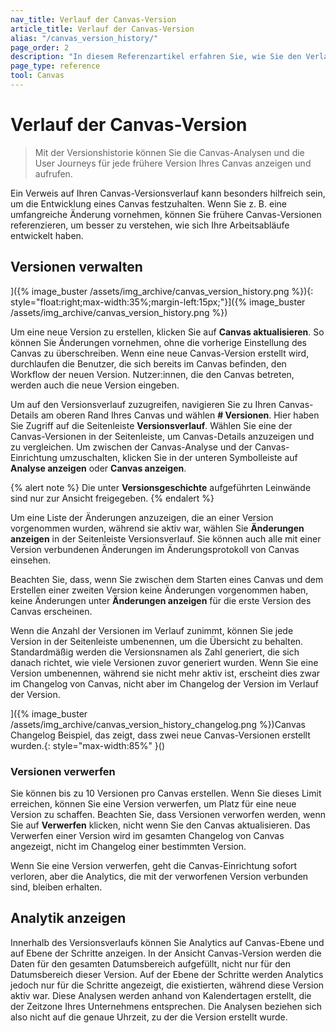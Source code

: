 ```yaml
---
nav_title: Verlauf der Canvas-Version
article_title: Verlauf der Canvas-Version
alias: "/canvas_version_history/"
page_order: 2
description: "In diesem Referenzartikel erfahren Sie, wie Sie den Verlauf Ihrer Canvas-Version verwalten können."
page_type: reference
tool: Canvas
---
```


# Verlauf der Canvas-Version

> Mit der Versionshistorie können Sie die Canvas-Analysen und die User Journeys für jede frühere Version Ihres Canvas anzeigen und aufrufen. 

Ein Verweis auf Ihren Canvas-Versionsverlauf kann besonders hilfreich sein, um die Entwicklung eines Canvas festzuhalten. Wenn Sie z. B. eine umfangreiche Änderung vornehmen, können Sie frühere Canvas-Versionen referenzieren, um besser zu verstehen, wie sich Ihre Arbeitsabläufe entwickelt haben.

## Versionen verwalten

]({% image_buster /assets/img_archive/canvas_version_history.png %}){: style="float:right;max-width:35%;margin-left:15px;"}]({% image_buster /assets/img_archive/canvas_version_history.png %})

Um eine neue Version zu erstellen, klicken Sie auf **Canvas aktualisieren**. So können Sie Änderungen vornehmen, ohne die vorherige Einstellung des Canvas zu überschreiben. Wenn eine neue Canvas-Version erstellt wird, durchlaufen die Benutzer, die sich bereits im Canvas befinden, den Workflow der neuen Version. Nutzer:innen, die den Canvas betreten, werden auch die neue Version eingeben. 

Um auf den Versionsverlauf zuzugreifen, navigieren Sie zu Ihren Canvas-Details am oberen Rand Ihres Canvas und wählen **\# Versionen**. Hier haben Sie Zugriff auf die Seitenleiste **Versionsverlauf**. Wählen Sie eine der Canvas-Versionen in der Seitenleiste, um Canvas-Details anzuzeigen und zu vergleichen. Um zwischen der Canvas-Analyse und der Canvas-Einrichtung umzuschalten, klicken Sie in der unteren Symbolleiste auf **Analyse anzeigen** oder **Canvas anzeigen**.

{% alert note %}
Die unter **Versionsgeschichte** aufgeführten Leinwände sind nur zur Ansicht freigegeben.
{% endalert %}

Um eine Liste der Änderungen anzuzeigen, die an einer Version vorgenommen wurden, während sie aktiv war, wählen Sie **Änderungen anzeigen** in der Seitenleiste Versionsverlauf. Sie können auch alle mit einer Version verbundenen Änderungen im Änderungsprotokoll von Canvas einsehen. 

Beachten Sie, dass, wenn Sie zwischen dem Starten eines Canvas und dem Erstellen einer zweiten Version keine Änderungen vorgenommen haben, keine Änderungen unter **Änderungen anzeigen** für die erste Version des Canvas erscheinen.

Wenn die Anzahl der Versionen im Verlauf zunimmt, können Sie jede Version in der Seitenleiste umbenennen, um die Übersicht zu behalten. Standardmäßig werden die Versionsnamen als Zahl generiert, die sich danach richtet, wie viele Versionen zuvor generiert wurden. Wenn Sie eine Version umbenennen, während sie nicht mehr aktiv ist, erscheint dies zwar im Changelog von Canvas, nicht aber im Changelog der Version im Verlauf der Version.

]({% image_buster /assets/img_archive/canvas_version_history_changelog.png %})Canvas Changelog Beispiel, das zeigt, dass zwei neue Canvas-Versionen erstellt wurden.{: style="max-width:85%" }()

### Versionen verwerfen

Sie können bis zu 10 Versionen pro Canvas erstellen. Wenn Sie dieses Limit erreichen, können Sie eine Version verwerfen, um Platz für eine neue Version zu schaffen. Beachten Sie, dass Versionen verworfen werden, wenn Sie auf **Verwerfen** klicken, nicht wenn Sie den Canvas aktualisieren. Das Verwerfen einer Version wird im gesamten Changelog von Canvas angezeigt, nicht im Changelog einer bestimmten Version.

Wenn Sie eine Version verwerfen, geht die Canvas-Einrichtung sofort verloren, aber die Analytics, die mit der verworfenen Version verbunden sind, bleiben erhalten. 

## Analytik anzeigen

Innerhalb des Versionsverlaufs können Sie Analytics auf Canvas-Ebene und auf Ebene der Schritte anzeigen. In der Ansicht Canvas-Version werden die Daten für den gesamten Datumsbereich aufgefüllt, nicht nur für den Datumsbereich dieser Version. Auf der Ebene der Schritte werden Analytics jedoch nur für die Schritte angezeigt, die existierten, während diese Version aktiv war. Diese Analysen werden anhand von Kalendertagen erstellt, die der Zeitzone Ihres Unternehmens entsprechen. Die Analysen beziehen sich also nicht auf die genaue Uhrzeit, zu der die Version erstellt wurde.

